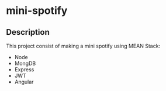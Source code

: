 # mini-spotify

## Description
This project consist of making a mini spotify using MEAN Stack:

- Node
- MongDB
- Express
- JWT
- Angular
